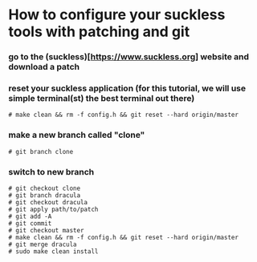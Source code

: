 # How to configure your suckless tools with patching and git

### go to the (suckless)[https://www.suckless.org] website and download a patch

### reset your suckless application (for this tutorial, we will use simple terminal(st) the best terminal out there)
    # make clean && rm -f config.h && git reset --hard origin/master

### make a new branch called "clone"
    # git branch clone
### switch to new branch
    # git checkout clone
    # git branch dracula
    # git checkout dracula
    # git apply path/to/patch
    # git add -A
    # git commit
    # git checkout master
    # make clean && rm -f config.h && git reset --hard origin/master
    # git merge dracula
    # sudo make clean install
